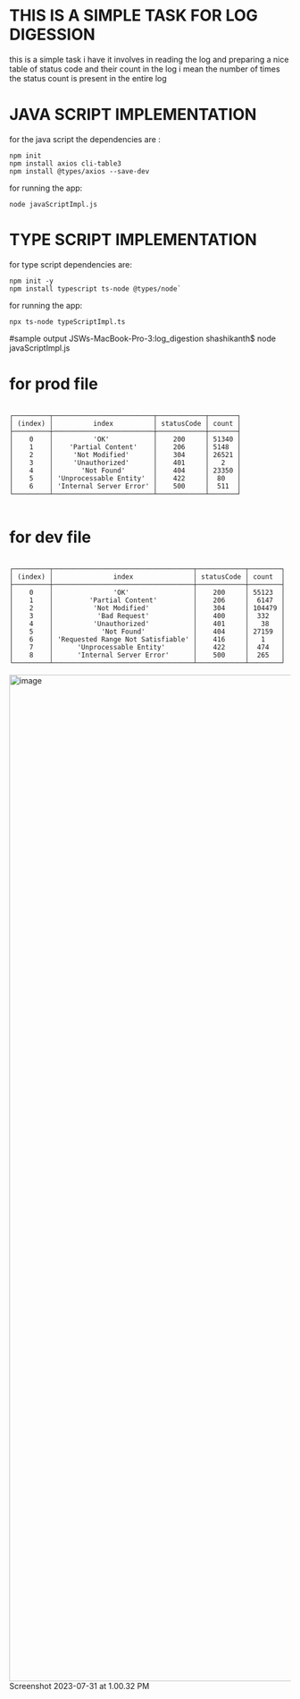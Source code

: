 # THIS IS A SIMPLE TASK FOR LOG DIGESSION
this is a simple task i have it involves in reading the log and preparing  a nice table of status code and their count in the log
i mean the number of times the status count is present in the entire log



# JAVA SCRIPT IMPLEMENTATION

for the java script the dependencies are :
```
npm init
npm install axios cli-table3
npm install @types/axios --save-dev
```


for running the app:
```
node javaScriptImpl.js
```



# TYPE SCRIPT IMPLEMENTATION

for type script dependencies are:
```
npm init -y
npm install typescript ts-node @types/node`
```
for running the app:
```
npx ts-node typeScriptImpl.ts
```


#sample output
JSWs-MacBook-Pro-3:log_digestion shashikanth$ node javaScriptImpl.js

# for prod file
```

┌─────────┬─────────────────────────┬────────────┬───────┐
│ (index) │          index          │ statusCode │ count │
├─────────┼─────────────────────────┼────────────┼───────┤
│    0    │          'OK'           │    200     │ 51340 │
│    1    │    'Partial Content'    │    206     │ 5148  │
│    2    │     'Not Modified'      │    304     │ 26521 │
│    3    │     'Unauthorized'      │    401     │   2   │
│    4    │       'Not Found'       │    404     │ 23350 │
│    5    │ 'Unprocessable Entity'  │    422     │  80   │
│    6    │ 'Internal Server Error' │    500     │  511  │
└─────────┴─────────────────────────┴────────────┴───────┘
                  
```

# for dev file

```

┌─────────┬───────────────────────────────────┬────────────┬────────┐
│ (index) │               index               │ statusCode │ count  │
├─────────┼───────────────────────────────────┼────────────┼────────┤
│    0    │               'OK'                │    200     │ 55123  │
│    1    │         'Partial Content'         │    206     │  6147  │
│    2    │          'Not Modified'           │    304     │ 104479 │
│    3    │           'Bad Request'           │    400     │  332   │
│    4    │          'Unauthorized'           │    401     │   38   │
│    5    │            'Not Found'            │    404     │ 27159  │
│    6    │ 'Requested Range Not Satisfiable' │    416     │   1    │
│    7    │      'Unprocessable Entity'       │    422     │  474   │
│    8    │      'Internal Server Error'      │    500     │  265   │
└─────────┴───────────────────────────────────┴────────────┴────────┘

```

<img width="1800" alt="image" src="https://github.com/Mshashikanth1/log_digestion/assets/57630057/e9a9ee12-320e-4ad5-b920-df95905a08f2">
Screenshot 2023-07-31 at 1.00.32 PM
